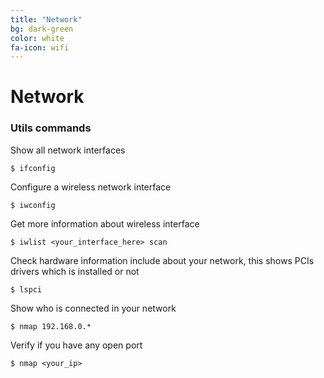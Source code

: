```yaml
---
title: "Network"
bg: dark-green
color: white
fa-icon: wifi
---
```


# Network

### Utils commands 

Show all network interfaces

`$ ifconfig`

Configure a wireless network interface

`$ iwconfig`

Get more information about wireless interface

`$ iwlist <your_interface_here> scan`

Check hardware information include about your network, this shows PCIs drivers which is installed or not

`$ lspci`

Show who is connected in your network  

`$ nmap 192.168.0.*`

Verify if you have any open port 

`$ nmap <your_ip>`
